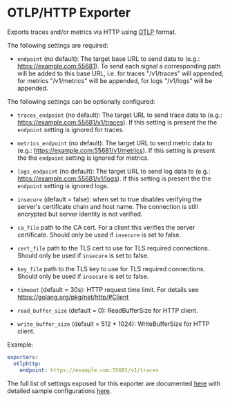 # OTLP/HTTP Exporter

Exports traces and/or metrics via HTTP using
[OTLP](https://github.com/open-telemetry/opentelemetry-specification/blob/master/specification/protocol/otlp.md) format.

The following settings are required:

- `endpoint` (no default): The target base URL to send data to (e.g.: https://example.com:55681).
  To send each signal a corresponding path will be added to this base URL, i.e. for traces
  "/v1/traces" will appended, for metrics "/v1/metrics" will be appended, for logs
  "/v1/logs" will be appended. 

The following settings can be optionally configured:

- `traces_endpoint` (no default): The target URL to send trace data to (e.g.: https://example.com:55681/v1/traces).
   If this setting is present the the `endpoint` setting is ignored for traces.
- `metrics_endpoint` (no default): The target URL to send metric data to (e.g.: https://example.com:55681/v1/metrics).
   If this setting is present the the `endpoint` setting is ignored for metrics.
- `logs_endpoint` (no default): The target URL to send log data to (e.g.: https://example.com:55681/v1/logs).
   If this setting is present the the `endpoint` setting is ignored logs.

- `insecure` (default = false): when set to true disables verifying the server's
  certificate chain and host name. The connection is still encrypted but server identity
  is not verified.
- `ca_file` path to the CA cert. For a client this verifies the server certificate. Should
  only be used if `insecure` is set to false.
- `cert_file` path to the TLS cert to use for TLS required connections. Should
  only be used if `insecure` is set to false.
- `key_file` path to the TLS key to use for TLS required connections. Should
  only be used if `insecure` is set to false.

- `timeout` (default = 30s): HTTP request time limit. For details see https://golang.org/pkg/net/http/#Client
- `read_buffer_size` (default = 0): ReadBufferSize for HTTP client.
- `write_buffer_size` (default = 512 * 1024): WriteBufferSize for HTTP client.


Example:

```yaml
exporters:
  otlphttp:
    endpoint: https://example.com:55681/v1/traces
```

The full list of settings exposed for this exporter are documented [here](./config.go)
with detailed sample configurations [here](./testdata/config.yaml).
